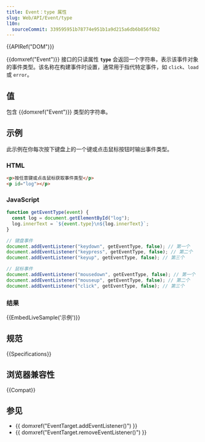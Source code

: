```yaml
---
title: Event：type 属性
slug: Web/API/Event/type
l10n:
  sourceCommit: 339595951b78774e951b1a9d215a6db6b856f6b2
---
```


{{APIRef("DOM")}}

{{domxref("Event")}} 接口的只读属性 **`type`** 会返回一个字符串，表示该事件对象的事件类型。该名称在构建事件时设置，通常用于指代特定事件，如 `click`、`load` 或 `error`。

## 值

包含 {{domxref("Event")}} 类型的字符串。

## 示例

此示例在你每次按下键盘上的一个键或点击鼠标按钮时输出事件类型。

### HTML

```html
<p>按任意键或点击鼠标获取事件类型</p>
<p id="log"></p>
```

### JavaScript

```js
function getEventType(event) {
  const log = document.getElementById("log");
  log.innerText = `${event.type}\n${log.innerText}`;
}

// 键盘事件
document.addEventListener("keydown", getEventType, false); // 第一个
document.addEventListener("keypress", getEventType, false); // 第二个
document.addEventListener("keyup", getEventType, false); // 第三个

// 鼠标事件
document.addEventListener("mousedown", getEventType, false); // 第一个
document.addEventListener("mouseup", getEventType, false); // 第二个
document.addEventListener("click", getEventType, false); // 第三个
```

### 结果

{{EmbedLiveSample('示例')}}

## 规范

{{Specifications}}

## 浏览器兼容性

{{Compat}}

## 参见

- {{ domxref("EventTarget.addEventListener()") }}
- {{ domxref("EventTarget.removeEventListener()") }}

